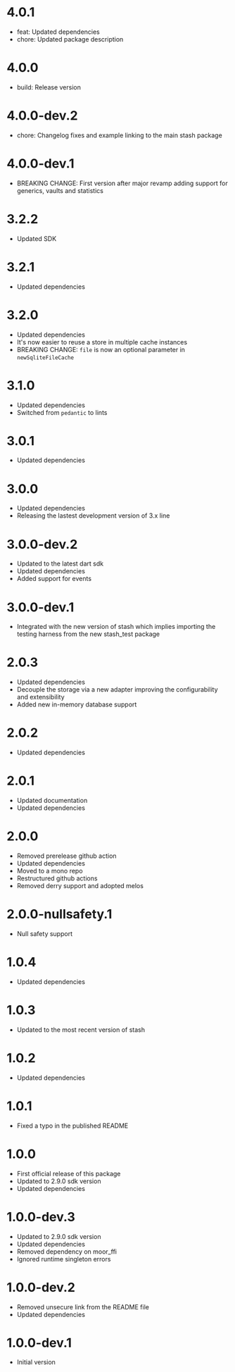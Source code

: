 # 4.0.1

- feat: Updated dependencies
- chore: Updated package description

# 4.0.0

- build: Release version

# 4.0.0-dev.2

- chore: Changelog fixes and example linking to the main stash package

# 4.0.0-dev.1

- BREAKING CHANGE: First version after major revamp adding support for generics, vaults and statistics

# 3.2.2

- Updated SDK

# 3.2.1

- Updated dependencies

# 3.2.0

- Updated dependencies
- It's now easier to reuse a store in multiple cache instances
- BREAKING CHANGE: `file` is now an optional parameter in `newSqliteFileCache`

# 3.1.0

- Updated dependencies
- Switched from `pedantic` to lints

# 3.0.1

- Updated dependencies

# 3.0.0

- Updated dependencies
- Releasing the lastest development version of 3.x line

# 3.0.0-dev.2

- Updated to the latest dart sdk
- Updated dependencies
- Added support for events

# 3.0.0-dev.1

- Integrated with the new version of stash which implies importing the testing harness from the new stash_test package

# 2.0.3

- Updated dependencies
- Decouple the storage via a new adapter improving the configurability and extensibility
- Added new in-memory database support

# 2.0.2

- Updated dependencies

# 2.0.1

- Updated documentation
- Updated dependencies

# 2.0.0

- Removed prerelease github action
- Updated dependencies
- Moved to a mono repo
- Restructured github actions
- Removed derry support and adopted melos

# 2.0.0-nullsafety.1

- Null safety support

# 1.0.4

- Updated dependencies

# 1.0.3

- Updated to the most recent version of stash

# 1.0.2

- Updated dependencies

# 1.0.1

- Fixed a typo in the published README

# 1.0.0

- First official release of this package
- Updated to 2.9.0 sdk version
- Updated dependencies

# 1.0.0-dev.3

- Updated to 2.9.0 sdk version
- Updated dependencies
- Removed dependency on moor_ffi
- Ignored runtime singleton errors

# 1.0.0-dev.2

- Removed unsecure link from the README file
- Updated dependencies

# 1.0.0-dev.1

- Initial version
